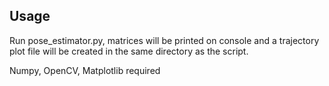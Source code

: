 ## Usage

Run pose_estimator.py, matrices will be printed on console and a trajectory plot file will be created in the same directory as the script.

Numpy, OpenCV, Matplotlib required